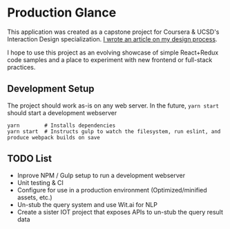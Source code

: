 # Production Glance

This application was created as a capstone project for Coursera & UCSD's Interaction Design specialization. [I wrote an article on my design process](https://medium.com/@JeffAndolora/creating-solution-centric-interfaces-cb83d26a2b97#.ic3met4ib).

I hope to use this project as an evolving showcase of simple React+Redux code samples and a place to experiment with new frontend or full-stack practices.

## Development Setup

The project should work as-is on any web server. In the future, `yarn start` should start a development webserver

```
yarn        # Installs dependencies
yarn start  # Instructs gulp to watch the filesystem, run eslint, and produce webpack builds on save
```

## TODO List

* Inprove NPM / Gulp setup to run a development webserver
* Unit testing & CI
* Configure for use in a production environment (Optimized/minified assets, etc.)
* Un-stub the query system and use Wit.ai for NLP
* Create a sister IOT project that exposes APIs to un-stub the query result data
